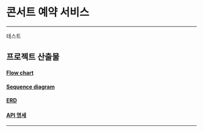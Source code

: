 # 콘서트 예약 서비스

---

테스트

## 프로젝트 산출물
#### [Flow chart](docs/FLOW.md)
#### [Sequence diagram](docs/SEQUENCE.md)
#### [ERD](docs/ERD.md)
#### [API 명세](docs/API.md)

---
